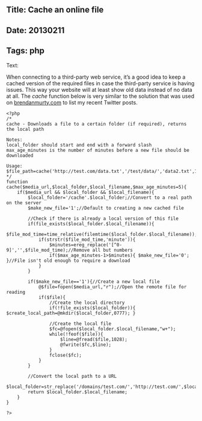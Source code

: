 Title: Cache an online file
----
Date: 20130211
----
Tags: php
----
Text:

When connecting to a third-party web service, it’s a good idea to keep a cached version of the required files in case the third-party service is having issues. This way your website will at least show old data instead of no data at all. The *cache* function below is very similar to the solution that was used on [brendanmurty.com](http://brendanmurty.com) to list my recent Twitter posts.

	<?php
	/*
	cache - Downloads a file to a certain folder (if required), returns the local path
	
	Notes:
	local_folder should start and end with a forward slash
	max_age_minutes is the number of minutes before a new file should be downloaded
	
	Usage:
	$file_path=cache('http://test.com/data.txt','/test/data/','data2.txt',15);
	*/
	function cache($media_url,$local_folder,$local_filename,$max_age_minutes=5){
		if($media_url && $local_folder && $local_filename){
			$local_folder='/cache'.$local_folder;//Convert to a real path on the server
			$make_new_file='1';//Default to creating a new cached file
			
			//Check if there is already a local version of this file
			if(file_exists($local_folder.$local_filename)){
				$file_mod_time=time_relative(filemtime($local_folder.$local_filename));
				if(strstr($file_mod_time,'minute')){
					$minutes=ereg_replace('[^0-9]','',$file_mod_time);//Remove all but numbers
					if($max_age_minutes-1>$minutes){ $make_new_file='0'; }//File isn't old enough to require a download
				}
			}
			
			if($make_new_file=='1'){//Create a new local file
				@$file=fopen($media_url,"r");//Open the remote file for reading
				if($file){
					//Create the local directory
					if(!file_exists($local_folder)){ $create_local_path=@mkdir($local_folder,0777); }
					
					//Create the local file
					$fc=@fopen($local_folder.$local_filename,"w+"); 
					while(!feof($file)){ 
						$line=@fread($file,1028);
						@fwrite($fc,$line);
					}
					fclose($fc);
				}
			}
	
			//Convert the local path to a URL
			$local_folder=str_replace('/domains/test.com/','http://test.com/',$local_folder);
			return $local_folder.$local_filename;
		}
	}
	
	?>